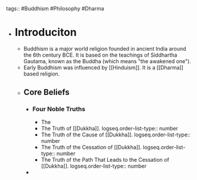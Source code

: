 tags:: #Buddhism #Philosophy #Dharma

- # Introduciton
	- Buddhism is a major world religion founded in ancient India around the 6th century BCE. It is based on the teachings of Siddhartha Gautama, known as the Buddha (which means "the awakened one").
	- Early Buddhism was influenced by [[Hinduism]]. It is a [[Dharma]] based religion.
	- ## Core Beliefs
		- ### Four Noble Truths
			- The
			- The Truth of [[Dukkha]].
			  logseq.order-list-type:: number
			- The Truth of the Cause of [[Dukkha]].
			  logseq.order-list-type:: number
			- The Truth of the Cessation of [[Dukkha]].
			  logseq.order-list-type:: number
			- The Truth of the Path That Leads to the Cessation of [[Dukkha]].
			  logseq.order-list-type:: number
		-